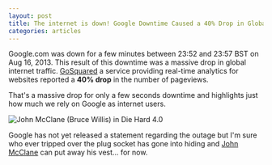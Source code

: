 ```yaml
---
layout: post
title: The internet is down! Google Downtime Caused a 40% Drop in Global Traffic
categories: articles
---
```

Google.com was down for a few minutes between 23:52 and 23:57 BST on Aug 16, 2013. This result of this downtime was a massive drop in global internet traffic. [GoSquared](https://www.gosquared.com/r/ODU5MTM4) a service providing real-time analytics for websites reported a __40% drop__ in the number of pageviews.

That's a massive drop for only a few seconds downtime and highlights just how much we rely on Google as internet users.

<div class="img-centered"><img src="/media/articles/the-internet-is-down-google-downtime/live-free-or-die-hard_s.jpg" alt="John McClane (Bruce Willis) in Die Hard 4.0"></div>

Google has not yet released a statement regarding the outage but I'm sure who ever tripped over the plug socket has gone into hiding and [John McClane](http://www.imdb.com/title/tt0337978/) can put away his vest… for now.
